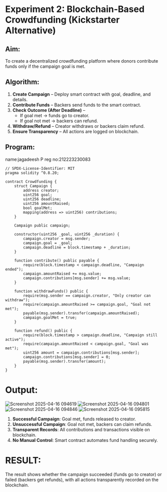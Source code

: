 # Experiment 2: Blockchain-Based Crowdfunding (Kickstarter Alternative)
## Aim:
To create a decentralized crowdfunding platform where donors contribute funds only if the campaign goal is met.

## Algorithm:
1. **Create Campaign** – Deploy smart contract with goal, deadline, and details.  
2. **Contribute Funds** – Backers send funds to the smart contract.  
3. **Check Outcome (After Deadline)** –  
   - If goal met → funds go to creator.  
   - If goal not met → backers can refund.  
4. **Withdraw/Refund** – Creator withdraws or backers claim refund.  
5. **Ensure Transparency** – All actions are logged on blockchain.
## Program:
name:jagadeesh P
reg no:212223230083
```
// SPDX-License-Identifier: MIT
pragma solidity ^0.8.20;

contract Crowdfunding {
    struct Campaign {
        address creator;
        uint256 goal;
        uint256 deadline;
        uint256 amountRaised;
        bool goalMet;
        mapping(address => uint256) contributions;
    }

    Campaign public campaign;

    constructor(uint256 _goal, uint256 _duration) {
        campaign.creator = msg.sender;
        campaign.goal = _goal;
        campaign.deadline = block.timestamp + _duration;
    }

    function contribute() public payable {
        require(block.timestamp < campaign.deadline, "Campaign ended");
        campaign.amountRaised += msg.value;
        campaign.contributions[msg.sender] += msg.value;
    }

    function withdrawFunds() public {
        require(msg.sender == campaign.creator, "Only creator can withdraw");
        require(campaign.amountRaised >= campaign.goal, "Goal not met");
        payable(msg.sender).transfer(campaign.amountRaised);
        campaign.goalMet = true;
    }

    function refund() public {
        require(block.timestamp > campaign.deadline, "Campaign still active");
        require(campaign.amountRaised < campaign.goal, "Goal was met");
        uint256 amount = campaign.contributions[msg.sender];
        campaign.contributions[msg.sender] = 0;
        payable(msg.sender).transfer(amount);
    }
}
```
# Output:
![Screenshot 2025-04-16 094619](https://github.com/user-attachments/assets/16b74a24-7170-4f4c-91fd-ab520ed2c2dc)
![Screenshot 2025-04-16 094801](https://github.com/user-attachments/assets/ad272de7-9d5b-4bb1-9f99-38ace96cdcb5)
![Screenshot 2025-04-16 094846](https://github.com/user-attachments/assets/1c8efefb-5b42-4f72-a610-3a34e414676d)
![Screenshot 2025-04-16 095815](https://github.com/user-attachments/assets/ea1c32f3-3b10-4d92-985b-0e141fac5998)


1. **Successful Campaign**: Goal met, funds released to creator.  
2. **Unsuccessful Campaign**: Goal not met, backers can claim refunds.  
3. **Transparent Records**: All contributions and transactions visible on blockchain.  
4. **No Manual Control**: Smart contract automates fund handling securely.

# RESULT: 
The result shows whether the campaign succeeded (funds go to creator) or failed (backers get refunds), with all actions transparently recorded on the blockchain.


